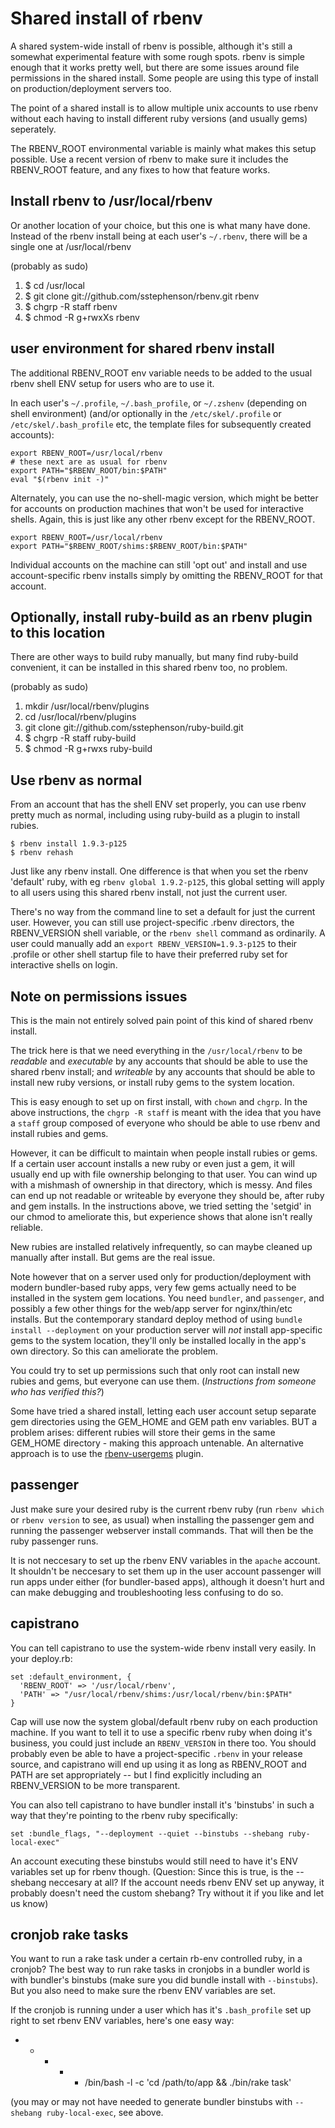 # Shared install of rbenv

A shared system-wide install of rbenv is possible, although it's still a somewhat experimental feature with some rough spots. rbenv is simple enough that it works pretty well, but there are some issues around file permissions in the shared install.  Some people are using this type of install on production/deployment servers too. 

The point of a shared install is to allow multiple unix accounts to use rbenv without each having to install different ruby versions (and usually gems) seperately. 

The RBENV_ROOT environmental variable is mainly what makes this setup possible. Use a recent version of rbenv to make sure it includes the RBENV_ROOT feature, and any fixes to how that feature works. 

## Install rbenv to /usr/local/rbenv

Or another location of your choice, but this one is what many have done. Instead of the rbenv install being at each user's `~/.rbenv`, there will be a single one at /usr/local/rbenv


(probably as sudo)

1. $ cd /usr/local
2. $ git clone git://github.com/sstephenson/rbenv.git rbenv
3. $ chgrp -R staff rbenv
4. $ chmod -R g+rwxXs rbenv

## user environment for shared rbenv install

The additional RBENV_ROOT env variable needs to be added to the usual rbenv shell ENV setup for users who are to use it. 

In each user's `~/.profile`, `~/.bash_profile`, or `~/.zshenv` (depending on shell environment) (and/or optionally in the `/etc/skel/.profile`  or `/etc/skel/.bash_profile` etc, the template files for subsequently created accounts):

    export RBENV_ROOT=/usr/local/rbenv
    # these next are as usual for rbenv
    export PATH="$RBENV_ROOT/bin:$PATH"
    eval "$(rbenv init -)"

Alternately, you can use the no-shell-magic version, which might be better for accounts on production machines that won't be used for interactive shells. Again, this is just like any other rbenv except for the RBENV_ROOT. 

    export RBENV_ROOT=/usr/local/rbenv
    export PATH="$RBENV_ROOT/shims:$RBENV_ROOT/bin:$PATH"

Individual accounts on the machine can still 'opt out' and install and use account-specific rbenv installs simply by omitting the RBENV_ROOT for that account. 

## Optionally, install ruby-build as an rbenv plugin to this location

There are other ways to build ruby manually, but many find ruby-build convenient, it can be installed in this shared rbenv too, no problem. 

(probably as sudo)

1. mkdir /usr/local/rbenv/plugins
2. cd /usr/local/rbenv/plugins
3. git clone git://github.com/sstephenson/ruby-build.git
4. $ chgrp -R staff ruby-build
5. $ chmod -R g+rwxs ruby-build

## Use rbenv as normal

From an account that has the shell ENV set properly, you can use rbenv pretty much as normal, including using ruby-build as a plugin to install rubies. 

    $ rbenv install 1.9.3-p125
    $ rbenv rehash

Just like any rbenv install. One difference is that when you set the rbenv 'default' ruby, with eg `rbenv global 1.9.2-p125`, this global setting will apply to all users using this shared rbenv install, not just the current user. 

There's no way from the command line to set a default for just the current user. However, you can still use project-specific .rbenv directors, the RBENV_VERSION shell variable, or the `rbenv shell` command as ordinarily. A user could manually add an `export RBENV_VERSION=1.9.3-p125` to their .profile or other shell startup file to have their preferred ruby set for interactive shells on login. 

## Note on permissions issues

This is the main not entirely solved pain point of this kind of shared rbenv install. 

The trick here is that we need everything in the `/usr/local/rbenv` to be *readable* and *executable* by any accounts that should be able to use the shared rbenv install; and *writeable* by any accounts that should be able to install new ruby versions, or install ruby gems to the system location. 

This is easy enough to set up on first install, with `chown` and `chgrp`. In the above instructions, the `chgrp -R staff` is meant with the idea that you have a `staff` group composed of everyone who should be able to use rbenv and install rubies and gems. 

However, it can be difficult to maintain when people install rubies or gems. If a certain user account installs a new ruby or even just a gem, it will usually end up with file ownership belonging to that user. You can wind up with a mishmash of ownership in that directory, which is messy. And files can end up not readable or writeable by everyone they should be, after ruby and gem installs.  In the instructions above, we tried setting the 'setgid' in our chmod to ameliorate this, but experience shows that alone isn't really reliable. 

New rubies are installed relatively infrequently, so can maybe cleaned up manually after install. But gems are the real issue. 

Note however that on a server used only for production/deployment with modern bundler-based ruby apps, very few gems actually need to be installed in the system gem locations. You need `bundler`, and `passenger`, and possibly a few other things for the web/app server for nginx/thin/etc installs. But the contemporary standard deploy method of using `bundle install --deployment` on your production server will *not* install app-specific gems to the system location, they'll only be installed locally in the app's own directory. So this can ameliorate the problem. 

You could try to set up permissions such that only root can install new rubies and gems, but everyone can use them. (*Instructions from someone who has verified this?*)

Some have tried a shared install, letting each user account setup separate gem directories using the GEM_HOME and GEM path env variables.  BUT a problem arises: different rubies will store their gems in the same GEM_HOME directory - making this approach untenable.  An alternative approach is to use the [rbenv-usergems](https://github.com/andyl/rbenv-usergems) plugin.

## passenger

Just make sure your desired ruby is the current rbenv ruby (run `rbenv which` or `rbenv version` to see, as usual) when installing the passenger gem and running the passenger webserver install commands. That will then be the ruby passenger runs. 

It is not neccesary to set up the rbenv ENV variables in the `apache` account. It shouldn't be neccesary to set them up in the user account passenger will run apps under either (for bundler-based apps), although it doesn't hurt and can make debugging and troubleshooting less confusing to do so. 

## capistrano

You can tell capistrano to use the system-wide rbenv install very easily. In your deploy.rb:

    set :default_environment, {
      'RBENV_ROOT' => '/usr/local/rbenv',
      'PATH' => "/usr/local/rbenv/shims:/usr/local/rbenv/bin:$PATH"
    }

Cap will use now the system global/default rbenv ruby on each production machine. If you want to tell it to use a specific rbenv ruby when doing it's business, you could just include an `RBENV_VERSION` in there too.  You should probably even be able to have a project-specific `.rbenv` in your release source, and capistrano will end up using it as long as RBENV_ROOT and PATH are set appropriately -- but I find explicitly including an RBENV_VERSION to be more transparent. 

You can also tell capistrano to have bundler install it's 'binstubs' in such a way that they're pointing to the rbenv ruby specifically:

    set :bundle_flags, "--deployment --quiet --binstubs --shebang ruby-local-exec"

An account executing these binstubs would still need to have it's ENV variables set up for rbenv though. (Question: Since this is true, is the --shebang neccesary at all? If the account needs rbenv ENV set up anyway, it probably doesn't need the custom shebang? Try without it if you like and let us know)

## cronjob rake tasks

You want to run a rake task under a certain rb-env controlled ruby, in a cronjob?  The best way to run rake tasks in cronjobs in a bundler world is with bundler's binstubs (make sure you did bundle install with `--binstubs`). But you also need to make sure the rbenv ENV variables are set. 

If the cronjob is running under a user which has it's `.bash_profile` set up right to set rbenv ENV variables, here's one easy way:

* * * * * /bin/bash -l -c 'cd /path/to/app && ./bin/rake task'

(you may or may not have needed to generate bundler binstubs with `--shebang ruby-local-exec`, see above. 
